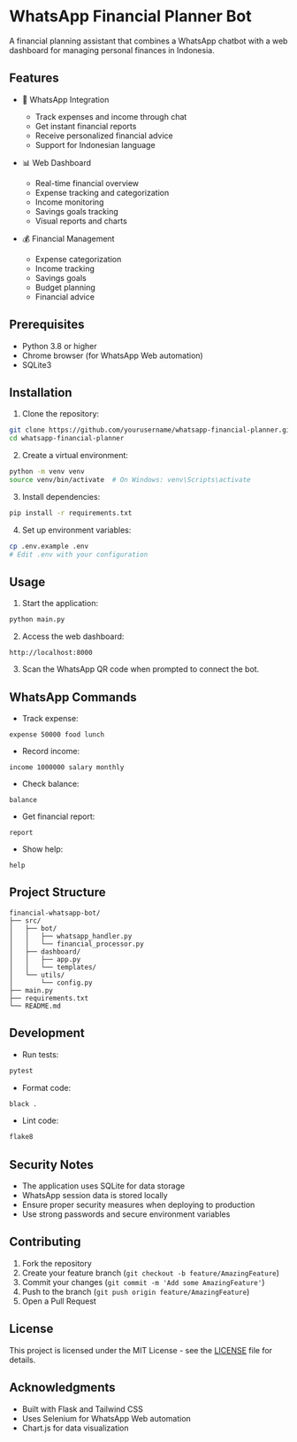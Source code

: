 # WhatsApp Financial Planner Bot

A financial planning assistant that combines a WhatsApp chatbot with a web dashboard for managing personal finances in Indonesia.

## Features

- 💬 WhatsApp Integration
  - Track expenses and income through chat
  - Get instant financial reports
  - Receive personalized financial advice
  - Support for Indonesian language

- 📊 Web Dashboard
  - Real-time financial overview
  - Expense tracking and categorization
  - Income monitoring
  - Savings goals tracking
  - Visual reports and charts

- 💰 Financial Management
  - Expense categorization
  - Income tracking
  - Savings goals
  - Budget planning
  - Financial advice

## Prerequisites

- Python 3.8 or higher
- Chrome browser (for WhatsApp Web automation)
- SQLite3

## Installation

1. Clone the repository:
```bash
git clone https://github.com/yourusername/whatsapp-financial-planner.git
cd whatsapp-financial-planner
```

2. Create a virtual environment:
```bash
python -m venv venv
source venv/bin/activate  # On Windows: venv\Scripts\activate
```

3. Install dependencies:
```bash
pip install -r requirements.txt
```

4. Set up environment variables:
```bash
cp .env.example .env
# Edit .env with your configuration
```

## Usage

1. Start the application:
```bash
python main.py
```

2. Access the web dashboard:
```
http://localhost:8000
```

3. Scan the WhatsApp QR code when prompted to connect the bot.

## WhatsApp Commands

- Track expense:
```
expense 50000 food lunch
```

- Record income:
```
income 1000000 salary monthly
```

- Check balance:
```
balance
```

- Get financial report:
```
report
```

- Show help:
```
help
```

## Project Structure

```
financial-whatsapp-bot/
├── src/
│   ├── bot/
│   │   ├── whatsapp_handler.py
│   │   └── financial_processor.py
│   ├── dashboard/
│   │   ├── app.py
│   │   └── templates/
│   └── utils/
│       └── config.py
├── main.py
├── requirements.txt
└── README.md
```

## Development

- Run tests:
```bash
pytest
```

- Format code:
```bash
black .
```

- Lint code:
```bash
flake8
```

## Security Notes

- The application uses SQLite for data storage
- WhatsApp session data is stored locally
- Ensure proper security measures when deploying to production
- Use strong passwords and secure environment variables

## Contributing

1. Fork the repository
2. Create your feature branch (`git checkout -b feature/AmazingFeature`)
3. Commit your changes (`git commit -m 'Add some AmazingFeature'`)
4. Push to the branch (`git push origin feature/AmazingFeature`)
5. Open a Pull Request

## License

This project is licensed under the MIT License - see the [LICENSE](LICENSE) file for details.

## Acknowledgments

- Built with Flask and Tailwind CSS
- Uses Selenium for WhatsApp Web automation
- Chart.js for data visualization
